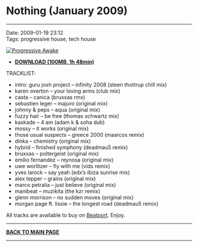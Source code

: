 # Nothing (January 2009)  

----

Date: 2009-01-19 23:12  
Tags: progressive house, tech house  

[![Progressive Awake](https://drive.google.com/uc?export=download&id=0B1aIvu0NI6o4cXVpVENxa3JDUkk)](https://1drv.ms/u/s!AmzuuXrjf51v2LIzTuC3xmm-km9YNg?e=L9sCng)

* [**DOWNLOAD (100MB, 1h 48min)**](https://1drv.ms/u/s!AmzuuXrjf51v2LIzTuC3xmm-km9YNg?e=L9sCng)

TRACKLIST:  

* intro: guru josh project – infinity 2008 (steen thottrup chill mix)
* karen overton – your loving arms (club mix)
* casta – canica (bruxxas rmx)
* sebastien leger – majuro (original mix)
* johnny & peps – aqua (original mix)
* fuzzy hair – be free (thomas schwartz mix)
* kaskade – 4 am (adam k & soha dub)
* mossy – it works (original mix)
* those usual suspects – greece 2000 (maarcos remix)
* dinka – chemistry (original mix)
* hybrid – finished symphony (deadmau5 remix)
* bruxxas – poltergeist (original mix)
* emilio fernandez – reynosa (original mix)
* uwe worlitzer – fly with me (vids remix)
* yves larock – say yeah (edx’s ibiza sunrise mix)
* alex tepper – grains (original mix)
* marco petralia – just believe (original mix)
* manibeat – muzikita (the kzr remix)
* glenn morrison – no sudden moves (original mix)
* morgan page ft. lissie – the longest road (deadmau5 remix)

All tracks are available to buy on <a href="http://beatport.com" target="_blank">Beatport</a>.
Enjoy.

----

[**BACK TO MAIN PAGE**](../README.md)

---- 
